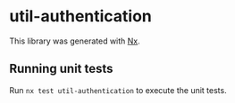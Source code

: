 # util-authentication

This library was generated with [Nx](https://nx.dev).

## Running unit tests

Run `nx test util-authentication` to execute the unit tests.
